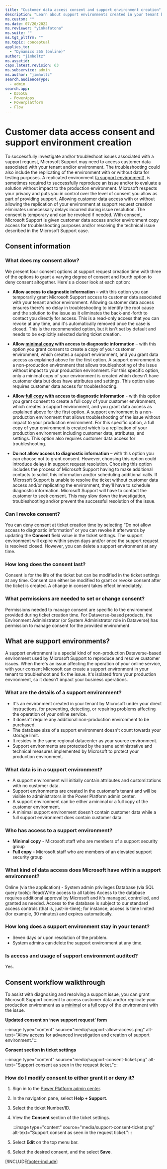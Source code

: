 ```yaml
---
title: "Customer data access consent and support environment creation"
description: "Learn about support environments created in your tenant by Microsoft to resolve customer issues. These non-production environments are managed by system admins."
ms.custom: ""
ms.date: 07/20/2022
ms.reviewer: "yinkafatona"
ms.suite: ""
ms.tgt_pltfrm: ""
ms.topic: conceptual
applies_to: 
  - "Dynamics 365 (online)"
author: "jimholtz"
ms.assetid: 
caps.latest.revision: 63
ms.subservice: admin
ms.author: "jimholtz"
search.audienceType: 
  - admin
search.app:
  - D365CE
  - PowerApps
  - Powerplatform
  - Flow
---
```


# Customer data access consent and support environment creation

To successfully investigate and/or troubleshoot issues associated with a support request, Microsoft Support may need to access customer data associated with your tenant and/or environment. The troubleshooting could also include the replicating of the environment with or without data for testing purposes. A replicated environment ([a support environment](#what-are-support-environments)), is sometimes required to successfully reproduce an issue and/or to evaluate a solution without impact to the production environment. Microsoft respects your privacy and puts you in control over the level of consent you allow as part of providing support. Allowing customer data access with or without allowing the replication of your environment at support request creation eliminates unnecessary delays incurred during issue resolution. The consent is temporary and can be revoked if needed. With consent, Microsoft Support is given customer data access and/or environment copy access for troubleshooting purposes and/or resolving the technical issue described in the Microsoft Support case.

## Consent information

### What does my consent allow?

We present four consent options at support request creation time with three of the options to grant a varying degree of consent and fourth option to deny consent altogether. Here's a closer look at each option:

- **Allow access to diagnostic information** – with this option you can temporarily grant Microsoft Support access to customer data associated with your tenant and/or environment. Allowing customer data access ensures there's no delay in troubleshooting to identify the root cause and the solution to the issue as it eliminates the back-and-forth to contact you directly for access. This is a read-only access that you can revoke at any time, and it's automatically removed once the case is closed. This is the recommended option, but it isn't set by default and needs to be explicitly selected during ticket creation.

- **Allow [minimal copy](copy-environment.md#copy-over-customizations-and-schemas-only) with access to diagnostic information** – with this option you grant consent to create a copy of your customer environment, which creates a support environment, and you grant data access as explained above for the first option. A support environment is a non-production environment that allows troubleshooting of the issue without impact to your production environment. For this specific option, only a minimal copy of your environment is created which doesn't have customer data but does have attributes and settings. This option also requires customer data access for troubleshooting. 

- **Allow [full copy](copy-environment.md#copy-over-everything) with access to diagnostic information** - with this option you grant consent to create a full copy of your customer environment, which creates a support environment, and you grant data access as explained above for the first option. A support environment is a non-production environment that allows troubleshooting of the issue without impact to your production environment. For this specific option, a full copy of your environment is created which is a replication of your production environment including customer data, attributes, and settings. This option also requires customer data access for troubleshooting. 

- **Do not allow access to diagnostic information** – with this option you can choose not to grant consent. However, choosing this option could introduce delays in support request resolution. Choosing this option includes the process of Microsoft Support having to make additional contacts to solicit this information and/or scheduling additional calls. If Microsoft Support is unable to resolve the ticket without customer data access and/or replicating the environment, they'll have to schedule diagnostic information. Microsoft Support will have to contact the customer to seek consent. This may slow down the investigation, troubleshooting and/or prevent the successful resolution of the issue.


### Can I revoke consent?

You can deny consent at ticket creation time by selecting “Do not allow access to diagnostic information” or you can revoke it afterwards by updating the **Consent** field value in the ticket settings.  The support environment will expire within seven days and/or once the support request is resolved closed.  However, you can delete a support environment at any time. 

### How long does the consent last? 

Consent is for the life of the ticket but can be modified in the ticket settings at any time. Consent can either be modified to grant or revoke consent after the ticket is created. A change in consent takes effect immediately.

### What permissions are needed to set or change consent?  

Permissions needed to manage consent are specific to the environment provided during ticket creation time.  For Dataverse-based products, the Environment Administrator (or System Administrator role in Dataverse) has permission to manage consent for the provided environment.   

## What are support environments? 

A support environment is a special kind of non-production Dataverse-based environment used by Microsoft Support to reproduce and resolve customer issues. When there's an issue affecting the operation of your online service, with your consent Microsoft can create a support environment in your tenant to troubleshoot and fix the issue. It's isolated from your production environment, so it doesn't impact your business operations. 
 
### What are the details of a support environment? 

- It's an environment created in your tenant by Microsoft under your direct instructions, for preventing, detecting, or repairing problems affecting the operation of your online service. 
- It doesn't require any additional non-production environment to be purchased. 
- The database size of a support environment doesn't count towards your storage limit. 
- It resides in the same regional datacenter as your source environment. 
- Support environments are protected by the same administrative and technical measures implemented by Microsoft to protect your production environment. 

### What data is in a support environment? 

- A support environment will initially contain attributes and customizations with no customer data.
- Support environments are created in the customer’s tenant and will be visible to administrators in the Power Platform admin center.
- A support environment can be either a minimal or a full copy of the customer environment.
- A minimal support environment doesn't contain customer data while a full support environment does contain customer data.

### Who has access to a support environment? 

- **Minimal copy** - Microsoft staff who are members of a support security group 
- **Full copy** - Microsoft staff who are members of an elevated support security group 

### What kind of data access does Microsoft have within a support environment?

Online (via the application) - System admin privileges
Database (via SQL query tools):
Read/Write access to all tables
Access to the database requires additional approval by Microsoft and it's managed, controlled, and granted as needed.
Access to the database is subject to our standard access controls (that is, just-in-time); for instance, access is time limited (for example, 30 minutes) and expires automatically.

### How long does a support environment stay in your tenant? 

- Seven days or upon resolution of the problem. 
- System admins can delete the support environment at any time. 

### Is access and usage of support environment audited? 

Yes. 

## Consent workflow walkthrough

To assist with diagnosing and resolving a support issue, you can grant Microsoft Support consent to access customer data and/or replicate your production environment as a [minimal](copy-environment.md#copy-over-customizations-and-schemas-only) or a [full](copy-environment.md#copy-over-everything) copy of the environment with the issue. 

**Updated consent on ‘new support request’ form**    

:::image type="content" source="media/support-allow-access.png" alt-text="Allow access for advanced investigation and creation of support environment.":::

**Consent section in ticket settings** 

:::image type="content" source="media/support-consent-ticket.png" alt-text="Support consent as seen in the request ticket.":::

### How do I modify consent to either grant it or deny it? 

1. Sign in to the [Power Platform admin center](https://admin.powerplatform.microsoft.com).
2. In the navigation pane, select **Help + Support**.
3. Select the ticket Number/ID.
4. View the **Consent** section of the ticket settings.

   :::image type="content" source="media/support-consent-ticket.png" alt-text="Support consent as seen in the request ticket.":::

5. Select **Edit** on the top menu bar.
6. Select the desired consent, and the select **Save**.






[!INCLUDE[footer-include](../includes/footer-banner.md)]
